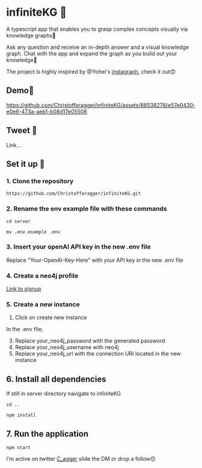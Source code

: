 # infiniteKG 💭
A typescript app that enables you to grasp complex concepts visually via knowledge graphs🤩

Ask any question and receive an in-depth answer and a visual knowledge graph. Chat with the app and expand the graph as you build out your knowledge🧠

The project is highly inspired by @Yohei's [instagraph](https://github.com/yoheinakajima/instagraph), check it out😊

## Demo👀

https://github.com/Christofferagger/infiniteKG/assets/88538278/e57e0430-e0e6-473a-aeb1-b08d17e05506

## Tweet 🐔
Link...

## Set it up 🫡

### 1. Clone the repository
```
https://github.com/Christofferagger/infiniteKG.git
```

### 2. Rename the env example file with these commands
```
cd server
```
```
mv .env.example .env
```

### 3. Insert your openAI API key in the new .env file
Replace "Your-OpenAI-Key-Here" with your API key in the new .env file

### 4. Create a neo4j profile
[Link to signup](https://login.neo4j.com/u/signup/identifier?state=hKFo2SBDYjMwOWVyemN6YjdpSTVjc0dYNUszc3hzam9HcXRwQaFur3VuaXZlcnNhbC1sb2dpbqN0aWTZIHBLYmNManNpbmtTQ3ZNM2NzcXRUOHpfdkxUNE1oeFBJo2NpZNkgV1NMczYwNDdrT2pwVVNXODNnRFo0SnlZaElrNXpZVG8)

### 5. Create a new instance
1. Click on create new instance

In the .env file;

3. Replace your_neo4j_password with the generated password
4. Replace your_neo4j_username with neo4j
5. Replace your_neo4j_url with the connection URI located in the new instance

## 6. Install all dependencies
If still in server directory navigate to infiniteKG
```
cd ..
```
```
npm install
```

## 7. Run the application
```
npm start
```

I'm active on twitter [C_agger](https://twitter.com/C_Agger_) slide the DM or drop a follow😊
